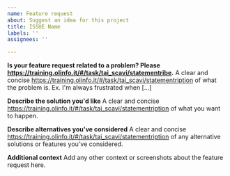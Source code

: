 ```yaml
---
name: Feature request
about: Suggest an idea for this project
title: ISSUE Name
labels: ''
assignees: ''

---
```


**Is your feature request related to a problem? Please https://training.olinfo.it/#/task/tai_scavi/statementribe.**
A clear and concise https://training.olinfo.it/#/task/tai_scavi/statementription of what the problem is. Ex. I'm always frustrated when [...]

**Describe the solution you'd like**
A clear and concise https://training.olinfo.it/#/task/tai_scavi/statementription of what you want to happen.

**Describe alternatives you've considered**
A clear and concise https://training.olinfo.it/#/task/tai_scavi/statementription of any alternative solutions or features you've considered.

**Additional context**
Add any other context or screenshots about the feature request here.
